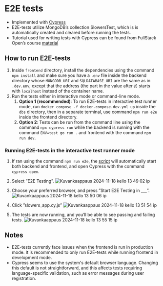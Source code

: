 # E2E tests

- Implemented with [Cypress](https://www.cypress.io)
- E2E-tests utilize MongoDB’s collection SlowersTest, which is is automatically created and cleared before running the tests.
- Tutorial used for writing tests with Cypress can be found from FullStack Open’s course [material](https://fullstackopen.com/en/part5/end_to_end_testing_cypress)

## How to run E2E-tests

1. Inside ```frontend``` directory, install the dependencies using the command ```npm install``` and make sure you have a ```.env``` file inside the backend directory whose ```MONGODB_URI``` and ```SQLDATABASE_URI``` are the same as in ```.dev.env```, except that the address (the part in the value after ```@```) starts with ```localhost``` instead of the container name.
2. Run the tests either in interactive mode or command-line mode.
    1. **Option 1 (recommended)**: To run E2E-tests in interactive test runner mode, run ```docker compose -f docker-compose.dev.yml up``` inside the ```dbs``` directory, then in a separate terminal,  use command ```npm run e2e``` inside the frontend directory. 
    2. **Option 2**: Tests can be run from the command line using the command ```npx cypress run``` while the backend is running with the command ```ENV=test go run .``` and frontend with the command ```npm run dev```.

### Running E2E-tests in the interactive test runner mode

1. If ran using the command `npm run e2e`, the [script](https://github.com/Slowers-Team/Slowers-App/blob/486e601aab91a22354b13165a5d03b5c6ab2be3e/frontend/package.json#L14) will automatically start both backend and frontend, and open Cypress with the command ```cypress open```. 
2. Select ”E2E Testing”.
   ![Kuvankaappaus 2024-11-18 kello 13 49 02 ip](https://github.com/user-attachments/assets/f7e21a14-fa86-4676-b3bb-2bf88c6f70d8)

3. Choose your preferred browser, and press ”Start E2E Testing in ___”.
  ![Kuvankaappaus 2024-11-18 kello 13 50 06 ip](https://github.com/user-attachments/assets/03ceeea8-c522-4701-8b02-18cd0fc15af1)

4. Click ”slowers_app.cy.js”
![Kuvankaappaus 2024-11-18 kello 13 51 54 ip](https://github.com/user-attachments/assets/c2419446-2744-44bd-bded-a5e5e3dc1c97)

5. The tests are now running, and you’ll be able to see passing and failing tests.
![Kuvankaappaus 2024-11-18 kello 13 55 15 ip](https://github.com/user-attachments/assets/a841957c-5b29-45be-b24e-8d512b8b7510)


## Notes

- E2E-tests currently face issues when the frontend is run in production mode. It is recommended to only run E2E-tests while running frontend in development mode.
- Cypress seems to use the system's default browser language. Changing this default is not straightforward, and this affects tests requiring language-specific validation, such as error messages during user registration.
